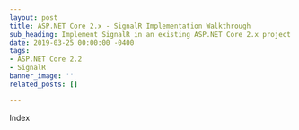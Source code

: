 ```yaml
---
layout: post
title: ASP.NET Core 2.x - SignalR Implementation Walkthrough
sub_heading: Implement SignalR in an existing ASP.NET Core 2.x project
date: 2019-03-25 00:00:00 -0400
tags:
- ASP.NET Core 2.2
- SignalR
banner_image: ''
related_posts: []

---
```

Index